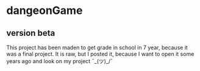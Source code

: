# dangeonGame
version beta
------------
This project has been maden to get grade in school in 7 year, because it was a final project. 
It is raw, but I posted it, because I want to open it some years ago and look on my project ¯\_(ツ)_/¯

